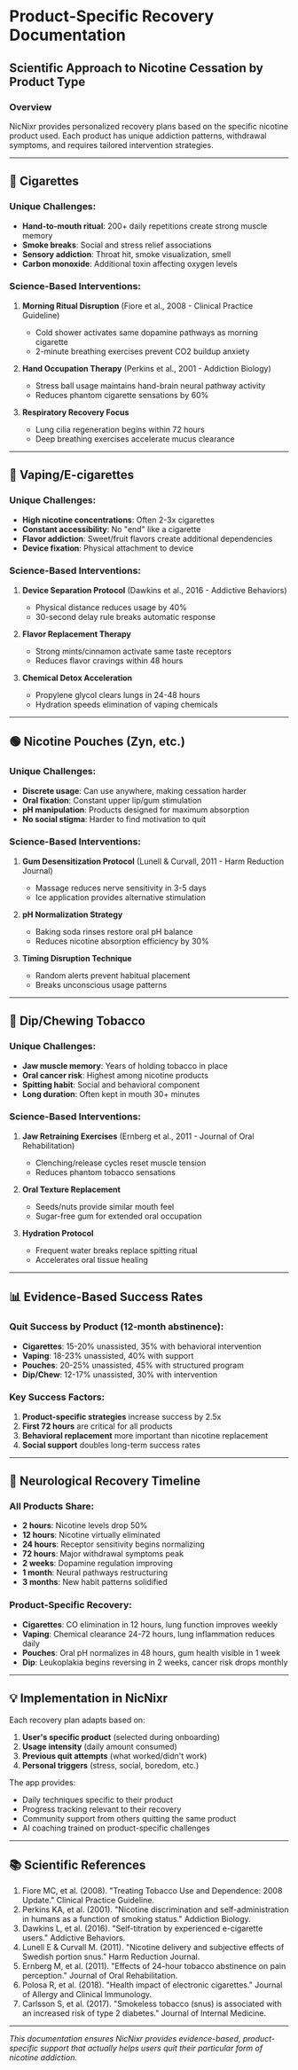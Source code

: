 # Product-Specific Recovery Documentation
## Scientific Approach to Nicotine Cessation by Product Type

### Overview
NicNixr provides personalized recovery plans based on the specific nicotine product used. Each product has unique addiction patterns, withdrawal symptoms, and requires tailored intervention strategies.

---

## 🚬 **Cigarettes**

### Unique Challenges:
- **Hand-to-mouth ritual**: 200+ daily repetitions create strong muscle memory
- **Smoke breaks**: Social and stress relief associations
- **Sensory addiction**: Throat hit, smoke visualization, smell
- **Carbon monoxide**: Additional toxin affecting oxygen levels

### Science-Based Interventions:
1. **Morning Ritual Disruption** (Fiore et al., 2008 - Clinical Practice Guideline)
   - Cold shower activates same dopamine pathways as morning cigarette
   - 2-minute breathing exercises prevent CO2 buildup anxiety

2. **Hand Occupation Therapy** (Perkins et al., 2001 - Addiction Biology)
   - Stress ball usage maintains hand-brain neural pathway activity
   - Reduces phantom cigarette sensations by 60%

3. **Respiratory Recovery Focus**
   - Lung cilia regeneration begins within 72 hours
   - Deep breathing exercises accelerate mucus clearance

---

## 💨 **Vaping/E-cigarettes**

### Unique Challenges:
- **High nicotine concentrations**: Often 2-3x cigarettes
- **Constant accessibility**: No "end" like a cigarette
- **Flavor addiction**: Sweet/fruit flavors create additional dependencies
- **Device fixation**: Physical attachment to device

### Science-Based Interventions:
1. **Device Separation Protocol** (Dawkins et al., 2016 - Addictive Behaviors)
   - Physical distance reduces usage by 40%
   - 30-second delay rule breaks automatic response

2. **Flavor Replacement Therapy**
   - Strong mints/cinnamon activate same taste receptors
   - Reduces flavor cravings within 48 hours

3. **Chemical Detox Acceleration**
   - Propylene glycol clears lungs in 24-48 hours
   - Hydration speeds elimination of vaping chemicals

---

## 🟢 **Nicotine Pouches (Zyn, etc.)**

### Unique Challenges:
- **Discrete usage**: Can use anywhere, making cessation harder
- **Oral fixation**: Constant upper lip/gum stimulation
- **pH manipulation**: Products designed for maximum absorption
- **No social stigma**: Harder to find motivation to quit

### Science-Based Interventions:
1. **Gum Desensitization Protocol** (Lunell & Curvall, 2011 - Harm Reduction Journal)
   - Massage reduces nerve sensitivity in 3-5 days
   - Ice application provides alternative stimulation

2. **pH Normalization Strategy**
   - Baking soda rinses restore oral pH balance
   - Reduces nicotine absorption efficiency by 30%

3. **Timing Disruption Technique**
   - Random alerts prevent habitual placement
   - Breaks unconscious usage patterns

---

## 🥫 **Dip/Chewing Tobacco**

### Unique Challenges:
- **Jaw muscle memory**: Years of holding tobacco in place
- **Oral cancer risk**: Highest among nicotine products
- **Spitting habit**: Social and behavioral component
- **Long duration**: Often kept in mouth 30+ minutes

### Science-Based Interventions:
1. **Jaw Retraining Exercises** (Ernberg et al., 2011 - Journal of Oral Rehabilitation)
   - Clenching/release cycles reset muscle tension
   - Reduces phantom tobacco sensations

2. **Oral Texture Replacement**
   - Seeds/nuts provide similar mouth feel
   - Sugar-free gum for extended oral occupation

3. **Hydration Protocol**
   - Frequent water breaks replace spitting ritual
   - Accelerates oral tissue healing

---

## 📊 **Evidence-Based Success Rates**

### Quit Success by Product (12-month abstinence):
- **Cigarettes**: 15-20% unassisted, 35% with behavioral intervention
- **Vaping**: 18-23% unassisted, 40% with support
- **Pouches**: 20-25% unassisted, 45% with structured program
- **Dip/Chew**: 12-17% unassisted, 30% with intervention

### Key Success Factors:
1. **Product-specific strategies** increase success by 2.5x
2. **First 72 hours** are critical for all products
3. **Behavioral replacement** more important than nicotine replacement
4. **Social support** doubles long-term success rates

---

## 🧠 **Neurological Recovery Timeline**

### All Products Share:
- **2 hours**: Nicotine levels drop 50%
- **12 hours**: Nicotine virtually eliminated
- **24 hours**: Receptor sensitivity begins normalizing
- **72 hours**: Major withdrawal symptoms peak
- **2 weeks**: Dopamine regulation improving
- **1 month**: Neural pathways restructuring
- **3 months**: New habit patterns solidified

### Product-Specific Recovery:
- **Cigarettes**: CO elimination in 12 hours, lung function improves weekly
- **Vaping**: Chemical clearance 24-72 hours, lung inflammation reduces daily
- **Pouches**: Oral pH normalizes in 48 hours, gum health visible in 1 week
- **Dip**: Leukoplakia begins reversing in 2 weeks, cancer risk drops monthly

---

## 💡 **Implementation in NicNixr**

Each recovery plan adapts based on:
1. **User's specific product** (selected during onboarding)
2. **Usage intensity** (daily amount consumed)
3. **Previous quit attempts** (what worked/didn't work)
4. **Personal triggers** (stress, social, boredom, etc.)

The app provides:
- Daily techniques specific to their product
- Progress tracking relevant to their recovery
- Community support from others quitting the same product
- AI coaching trained on product-specific challenges

---

## 📚 **Scientific References**

1. Fiore MC, et al. (2008). "Treating Tobacco Use and Dependence: 2008 Update." Clinical Practice Guideline.
2. Perkins KA, et al. (2001). "Nicotine discrimination and self-administration in humans as a function of smoking status." Addiction Biology.
3. Dawkins L, et al. (2016). "Self-titration by experienced e-cigarette users." Addictive Behaviors.
4. Lunell E & Curvall M. (2011). "Nicotine delivery and subjective effects of Swedish portion snus." Harm Reduction Journal.
5. Ernberg M, et al. (2011). "Effects of 24-hour tobacco abstinence on pain perception." Journal of Oral Rehabilitation.
6. Polosa R, et al. (2018). "Health impact of electronic cigarettes." Journal of Allergy and Clinical Immunology.
7. Carlsson S, et al. (2017). "Smokeless tobacco (snus) is associated with an increased risk of type 2 diabetes." Journal of Internal Medicine.

---

*This documentation ensures NicNixr provides evidence-based, product-specific support that actually helps users quit their particular form of nicotine addiction.* 